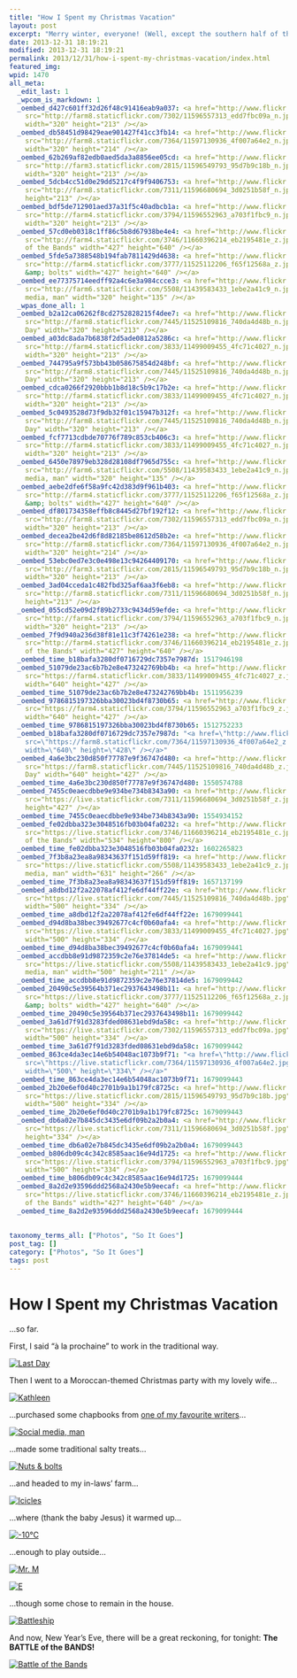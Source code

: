 ```yaml
---
title: "How I Spent my Christmas Vacation"
layout: post
excerpt: "Merry winter, everyone! (Well, except the southern half of the world. Merry summer to you.)"
date: 2013-12-31 18:19:21
modified: 2013-12-31 18:19:21
permalink: 2013/12/31/how-i-spent-my-christmas-vacation/index.html
featured_img: 
wpid: 1470
all_meta: 
  _edit_last: 1
  _wpcom_is_markdown: 1
  _oembed_d427c601ff32d26f48c91416eab9a037: <a href="http://www.flickr.com/photos/pj/11596557313/"><img
    src="http://farm8.staticflickr.com/7302/11596557313_edd7fbc09a_n.jpg" alt="Icicles"
    width="320" height="213" /></a>
  _oembed_db58451d98429eae901427f41cc3fb14: <a href="http://www.flickr.com/photos/pj/11597130936/"><img
    src="http://farm8.staticflickr.com/7364/11597130936_4f007a64e2_n.jpg" alt="-10"
    width="320" height="214" /></a>
  _oembed_62b269af82edb0aed5da3a8856ee05cd: <a href="http://www.flickr.com/photos/pj/11596549793/"><img
    src="http://farm3.staticflickr.com/2815/11596549793_95d7b9c18b_n.jpg" alt="Mr. M"
    width="320" height="213" /></a>
  _oembed_5dcb4cc51d0e29dd5217c4f9f9406753: <a href="http://www.flickr.com/photos/pj/11596680694/"><img
    src="http://farm8.staticflickr.com/7311/11596680694_3d0251b58f_n.jpg" alt="E" width="320"
    height="213" /></a>
  _oembed_bdf5de712901aed37a31f5c40adbcb1a: <a href="http://www.flickr.com/photos/pj/11596552963/"><img
    src="http://farm4.staticflickr.com/3794/11596552963_a703f1fbc9_n.jpg" alt="Battleship"
    width="320" height="213" /></a>
  _oembed_57cd0eb0318c1ff86c5b8d67938be4e4: <a href="http://www.flickr.com/photos/pj/11660396214/"><img
    src="http://farm4.staticflickr.com/3746/11660396214_eb2195481e_z.jpg" alt="Battle
    of the Bands" width="427" height="640" /></a>
  _oembed_5fde5a7388548b194fab7811429d4638: <a href="http://www.flickr.com/photos/pj/11525112206/"><img
    src="http://farm4.staticflickr.com/3777/11525112206_f65f12568a_z.jpg" alt="Nuts
    &amp; bolts" width="427" height="640" /></a>
  _oembed_ee77375714eedff92a4c6e3a984ccce3: <a href="http://www.flickr.com/photos/pj/11439583433/"><img
    src="http://farm6.staticflickr.com/5508/11439583433_1ebe2a41c9_n.jpg" alt="Social
    media, man" width="320" height="135" /></a>
  _wpas_done_all: 1
  _oembed_b2a12ca06262f8cd2752828215f4dee7: <a href="http://www.flickr.com/photos/pj/11525109816/"><img
    src="http://farm8.staticflickr.com/7445/11525109816_740da4d48b_n.jpg" alt="Last
    Day" width="320" height="213" /></a>
  _oembed_a03dc8ada7b6838f2d5ade0812a5286c: <a href="http://www.flickr.com/photos/pj/11499009455/"><img
    src="http://farm4.staticflickr.com/3833/11499009455_4fc71c4027_n.jpg" alt="Kathleen"
    width="320" height="213" /></a>
  _oembed_744795a9f573bb43b058675854d248bf: <a href="http://www.flickr.com/photos/pj/11525109816/"><img
    src="http://farm8.staticflickr.com/7445/11525109816_740da4d48b_n.jpg" alt="Last
    Day" width="320" height="213" /></a>
  _oembed_cdca0266f2920bbb1b8d18c5b9c17b2e: <a href="http://www.flickr.com/photos/pj/11499009455/"><img
    src="http://farm4.staticflickr.com/3833/11499009455_4fc71c4027_n.jpg" alt="Kathleen"
    width="320" height="213" /></a>
  _oembed_5c0493528d73f9db32f01c15947b312f: <a href="http://www.flickr.com/photos/pj/11525109816/"><img
    src="http://farm8.staticflickr.com/7445/11525109816_740da4d48b_n.jpg" alt="Last
    Day" width="320" height="213" /></a>
  _oembed_fcf7713cdbde70776f789c853cb406c3: <a href="http://www.flickr.com/photos/pj/11499009455/"><img
    src="http://farm4.staticflickr.com/3833/11499009455_4fc71c4027_n.jpg" alt="Kathleen"
    width="320" height="213" /></a>
  _oembed_6450e78979eb328d28108df7965d755c: <a href="http://www.flickr.com/photos/pj/11439583433/"><img
    src="http://farm6.staticflickr.com/5508/11439583433_1ebe2a41c9_n.jpg" alt="Social
    media, man" width="320" height="135" /></a>
  _oembed_aebe2dfe6f58a9fc42d383d9f961b403: <a href="http://www.flickr.com/photos/pj/11525112206/"><img
    src="http://farm4.staticflickr.com/3777/11525112206_f65f12568a_z.jpg" alt="Nuts
    &amp; bolts" width="427" height="640" /></a>
  _oembed_df801734358effb8c8445d27bf192f12: <a href="http://www.flickr.com/photos/pj/11596557313/"><img
    src="http://farm8.staticflickr.com/7302/11596557313_edd7fbc09a_n.jpg" alt="Icicles"
    width="320" height="213" /></a>
  _oembed_decea2be42d6f8d82185be8612d58b2e: <a href="http://www.flickr.com/photos/pj/11597130936/"><img
    src="http://farm8.staticflickr.com/7364/11597130936_4f007a64e2_n.jpg" alt="-10"
    width="320" height="214" /></a>
  _oembed_53ebc0ed7e3c0e498e13c94264409170: <a href="http://www.flickr.com/photos/pj/11596549793/"><img
    src="http://farm3.staticflickr.com/2815/11596549793_95d7b9c18b_n.jpg" alt="Mr. M"
    width="320" height="213" /></a>
  _oembed_3ad04cceda1c482fbd325af6aa3f6eb8: <a href="http://www.flickr.com/photos/pj/11596680694/"><img
    src="http://farm8.staticflickr.com/7311/11596680694_3d0251b58f_n.jpg" alt="E" width="320"
    height="213" /></a>
  _oembed_055cd52e09d2f89b2733c9434d59efde: <a href="http://www.flickr.com/photos/pj/11596552963/"><img
    src="http://farm4.staticflickr.com/3794/11596552963_a703f1fbc9_n.jpg" alt="Battleship"
    width="320" height="213" /></a>
  _oembed_7f9d940a236d38f81e11c3f74261e238: <a href="http://www.flickr.com/photos/pj/11660396214/"><img
    src="http://farm4.staticflickr.com/3746/11660396214_eb2195481e_z.jpg" alt="Battle
    of the Bands" width="427" height="640" /></a>
  _oembed_time_b18bafa3280df0716729dc7357e7987d: 1517946198
  _oembed_51079de23ac6b7b2e8e473242769bb4b: <a href="http://www.flickr.com/photos/pj/11499009455/"><img
    src="https://farm4.staticflickr.com/3833/11499009455_4fc71c4027_z.jpg" alt="Kathleen"
    width="640" height="427" /></a>
  _oembed_time_51079de23ac6b7b2e8e473242769bb4b: 1511956239
  _oembed_9786815197326bba30023bd4f8730b65: <a href="http://www.flickr.com/photos/pj/11596552963/"><img
    src="https://farm4.staticflickr.com/3794/11596552963_a703f1fbc9_z.jpg" alt="Battleship"
    width="640" height="427" /></a>
  _oembed_time_9786815197326bba30023bd4f8730b65: 1512752233
  _oembed_b18bafa3280df0716729dc7357e7987d: "<a href=\"http://www.flickr.com/photos/pj/11597130936/\"><img
    src=\"https://farm8.staticflickr.com/7364/11597130936_4f007a64e2_z.jpg\" alt=\"-10\xB0C\"
    width=\"640\" height=\"428\" /></a>"
  _oembed_4a6e3bc230d850f77787e9f36747d480: <a href="http://www.flickr.com/photos/pj/11525109816/"><img
    src="https://farm8.staticflickr.com/7445/11525109816_740da4d48b_z.jpg" alt="Last
    Day" width="640" height="427" /></a>
  _oembed_time_4a6e3bc230d850f77787e9f36747d480: 1550574788
  _oembed_7455c0eaecdbbe9e934be734b8343a90: <a href="http://www.flickr.com/photos/pj/11596680694/"><img
    src="https://live.staticflickr.com/7311/11596680694_3d0251b58f_z.jpg" alt="E" width="640"
    height="427" /></a>
  _oembed_time_7455c0eaecdbbe9e934be734b8343a90: 1554934152
  _oembed_fe02dbba323e3048516fb03b04fa0232: <a href="http://www.flickr.com/photos/pj/11660396214/"><img
    src="https://live.staticflickr.com/3746/11660396214_eb2195481e_c.jpg" alt="Battle
    of the Bands" width="534" height="800" /></a>
  _oembed_time_fe02dbba323e3048516fb03b04fa0232: 1602265823
  _oembed_7f3b8a23ea8a98343637f151d59ff819: <a href="http://www.flickr.com/photos/pj/11439583433/"><img
    src="https://live.staticflickr.com/5508/11439583433_1ebe2a41c9_z.jpg" alt="Social
    media, man" width="631" height="266" /></a>
  _oembed_time_7f3b8a23ea8a98343637f151d59ff819: 1657137199
  _oembed_a8dbd12f2a22078af412fe6df44ff22e: <a href="http://www.flickr.com/photos/pj/11525109816/"><img
    src="https://live.staticflickr.com/7445/11525109816_740da4d48b.jpg" alt="Last Day"
    width="500" height="334" /></a>
  _oembed_time_a8dbd12f2a22078af412fe6df44ff22e: 1679099441
  _oembed_d94d8ba38bec39492677c4cf0b60afa4: <a href="http://www.flickr.com/photos/pj/11499009455/"><img
    src="https://live.staticflickr.com/3833/11499009455_4fc71c4027.jpg" alt="Kathleen"
    width="500" height="334" /></a>
  _oembed_time_d94d8ba38bec39492677c4cf0b60afa4: 1679099441
  _oembed_accdbb8e91d9872359c2e76e37814de5: <a href="http://www.flickr.com/photos/pj/11439583433/"><img
    src="https://live.staticflickr.com/5508/11439583433_1ebe2a41c9.jpg" alt="Social
    media, man" width="500" height="211" /></a>
  _oembed_time_accdbb8e91d9872359c2e76e37814de5: 1679099442
  _oembed_20490c5e39564b371ec2937643498b11: <a href="http://www.flickr.com/photos/pj/11525112206/"><img
    src="https://live.staticflickr.com/3777/11525112206_f65f12568a_z.jpg" alt="Nuts
    &amp; bolts" width="427" height="640" /></a>
  _oembed_time_20490c5e39564b371ec2937643498b11: 1679099442
  _oembed_3a61d7f91d3283fded08631ebd9da58c: <a href="http://www.flickr.com/photos/pj/11596557313/"><img
    src="https://live.staticflickr.com/7302/11596557313_edd7fbc09a.jpg" alt="Icicles"
    width="500" height="334" /></a>
  _oembed_time_3a61d7f91d3283fded08631ebd9da58c: 1679099442
  _oembed_863ce4da3ec14e6b54048ac1073b9f71: "<a href=\"http://www.flickr.com/photos/pj/11597130936/\"><img
    src=\"https://live.staticflickr.com/7364/11597130936_4f007a64e2.jpg\" alt=\"-10\xB0C\"
    width=\"500\" height=\"334\" /></a>"
  _oembed_time_863ce4da3ec14e6b54048ac1073b9f71: 1679099443
  _oembed_2b20e6ef0d40c2701b9a1b179fc8725c: <a href="http://www.flickr.com/photos/pj/11596549793/"><img
    src="https://live.staticflickr.com/2815/11596549793_95d7b9c18b.jpg" alt="Mr. M"
    width="500" height="334" /></a>
  _oembed_time_2b20e6ef0d40c2701b9a1b179fc8725c: 1679099443
  _oembed_db6a02e7b845dc3435e6df09b2a2b0a4: <a href="http://www.flickr.com/photos/pj/11596680694/"><img
    src="https://live.staticflickr.com/7311/11596680694_3d0251b58f.jpg" alt="E" width="500"
    height="334" /></a>
  _oembed_time_db6a02e7b845dc3435e6df09b2a2b0a4: 1679099443
  _oembed_b806db09c4c342c8585aac16e94d1725: <a href="http://www.flickr.com/photos/pj/11596552963/"><img
    src="https://live.staticflickr.com/3794/11596552963_a703f1fbc9.jpg" alt="Battleship"
    width="500" height="334" /></a>
  _oembed_time_b806db09c4c342c8585aac16e94d1725: 1679099444
  _oembed_8a2d2e93596ddd2568a2430e5b9eecaf: <a href="http://www.flickr.com/photos/pj/11660396214/"><img
    src="https://live.staticflickr.com/3746/11660396214_eb2195481e_z.jpg" alt="Battle
    of the Bands" width="427" height="640" /></a>
  _oembed_time_8a2d2e93596ddd2568a2430e5b9eecaf: 1679099444
  
  
taxonomy_terms_all: ["Photos", "So It Goes"]
post_tag: []
category: ["Photos", "So It Goes"]
tags: post
---
```


# How I Spent my Christmas Vacation

…so far.

First, I said “à la prochaine” to work in the traditional way.

[![Last Day](https://live.staticflickr.com/7445/11525109816_740da4d48b.jpg)](http://www.flickr.com/photos/pj/11525109816/)

Then I went to a Moroccan-themed Christmas party with my lovely wife…

[![Kathleen](https://live.staticflickr.com/3833/11499009455_4fc71c4027.jpg)](http://www.flickr.com/photos/pj/11499009455/)

…purchased some chapbooks from [one of my favourite writers](http://floggingbabel.blogspot.com/)…

[![Social media, man](https://live.staticflickr.com/5508/11439583433_1ebe2a41c9.jpg)](http://www.flickr.com/photos/pj/11439583433/)

…made some traditional salty treats…

[![Nuts & bolts](https://live.staticflickr.com/3777/11525112206_f65f12568a_z.jpg)](http://www.flickr.com/photos/pj/11525112206/)

…and headed to my in-laws’ farm…

[![Icicles](https://live.staticflickr.com/7302/11596557313_edd7fbc09a.jpg)](http://www.flickr.com/photos/pj/11596557313/)

…where (thank the baby Jesus) it warmed up…

[![-10°C](https://live.staticflickr.com/7364/11597130936_4f007a64e2.jpg)](http://www.flickr.com/photos/pj/11597130936/)

…enough to play outside…

[![Mr. M](https://live.staticflickr.com/2815/11596549793_95d7b9c18b.jpg)](http://www.flickr.com/photos/pj/11596549793/)

[![E](https://live.staticflickr.com/7311/11596680694_3d0251b58f.jpg)](http://www.flickr.com/photos/pj/11596680694/)

…though some chose to remain in the house.

[![Battleship](https://live.staticflickr.com/3794/11596552963_a703f1fbc9.jpg)](http://www.flickr.com/photos/pj/11596552963/)

And now, New Year’s Eve, there will be a great reckoning, for tonight: **The BATTLE of the BANDS!**

[![Battle of the Bands](https://live.staticflickr.com/3746/11660396214_eb2195481e_z.jpg)](http://www.flickr.com/photos/pj/11660396214/)